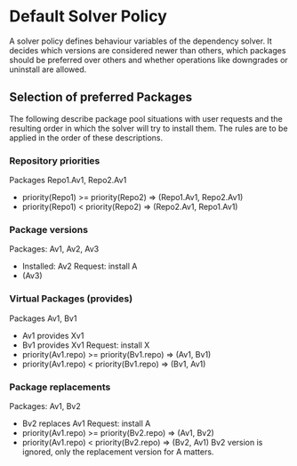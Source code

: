# Default Solver Policy
A solver policy defines behaviour variables of the dependency solver. It decides
which versions are considered newer than others, which packages should be
preferred over others and whether operations like downgrades or uninstall are
allowed.
## Selection of preferred Packages
The following describe package pool situations with user requests and the
resulting order in which the solver will try to install them.
The rules are to be applied in the order of these descriptions.
### Repository priorities
Packages Repo1.Av1, Repo2.Av1
* priority(Repo1) >= priority(Repo2) => (Repo1.Av1, Repo2.Av1)
* priority(Repo1) <  priority(Repo2) => (Repo2.Av1, Repo1.Av1)
### Package versions
Packages: Av1, Av2, Av3
* Installed: Av2
Request: install A
* (Av3)
### Virtual Packages (provides)
Packages Av1, Bv1
* Av1 provides Xv1
* Bv1 provides Xv1
Request: install X
* priority(Av1.repo) >= priority(Bv1.repo) => (Av1, Bv1)
* priority(Av1.repo) <  priority(Bv1.repo) => (Bv1, Av1)
### Package replacements
Packages: Av1, Bv2
* Bv2 replaces Av1
Request: install A
* priority(Av1.repo) >= priority(Bv2.repo) => (Av1, Bv2)
* priority(Av1.repo) <  priority(Bv2.repo) => (Bv2, Av1)
Bv2 version is ignored, only the replacement version for A matters.
